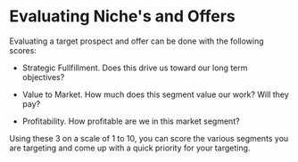 Evaluating Niche's and Offers
=============================

Evaluating a target prospect and offer can be done with the following scores:

-    Strategic Fullfillment. Does this drive us toward our long term objectives?

-    Value to Market. How much does this segment value our work? Will they pay?

-    Profitability. How profitable are we in this market segment?

Using these 3 on a scale of 1 to 10, you can score the various segments you are
targeting and come up with a quick priority for your targeting.

